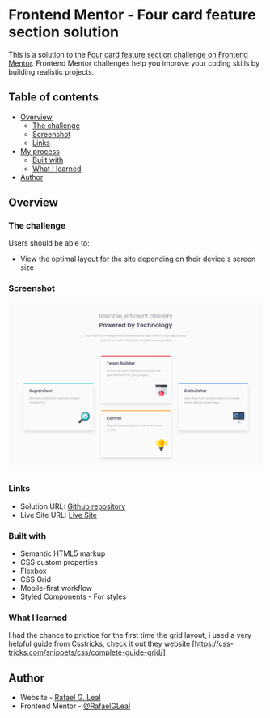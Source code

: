 # Frontend Mentor - Four card feature section solution

This is a solution to the [Four card feature section challenge on Frontend Mentor](https://www.frontendmentor.io/challenges/four-card-feature-section-weK1eFYK). Frontend Mentor challenges help you improve your coding skills by building realistic projects. 

## Table of contents

- [Overview](#overview)
  - [The challenge](#the-challenge)
  - [Screenshot](#screenshot)
  - [Links](#links)
- [My process](#my-process)
  - [Built with](#built-with)
  - [What I learned](#what-i-learned)
- [Author](#author)

## Overview

### The challenge

Users should be able to:

- View the optimal layout for the site depending on their device's screen size

### Screenshot

![](./screenshot.png)

### Links

- Solution URL: [Github repository](https://github.com/RafaelGLeal/Four-Cards-Feature-Section)
- Live Site URL: [Live Site](https://rafaelgleal.github.io/Four-Cards-Feature-Section/)

### Built with

- Semantic HTML5 markup
- CSS custom properties
- Flexbox
- CSS Grid
- Mobile-first workflow
- [Styled Components](https://styled-components.com/) - For styles

### What I learned

I had the chance to prictice for the first time the grid layout, i used a very helpful guide from Csstricks, check it out they website [https://css-tricks.com/snippets/css/complete-guide-grid/]

## Author

- Website - [Rafael G. Leal](https://github.com/RafaelGLeal)
- Frontend Mentor - [@RafaelGLeal](https://www.frontendmentor.io/profile/RafaelGLeal)


